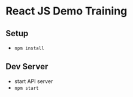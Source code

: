 # React JS Demo Training

## Setup
- `npm install`

## Dev Server
- start API server
- `npm start`

